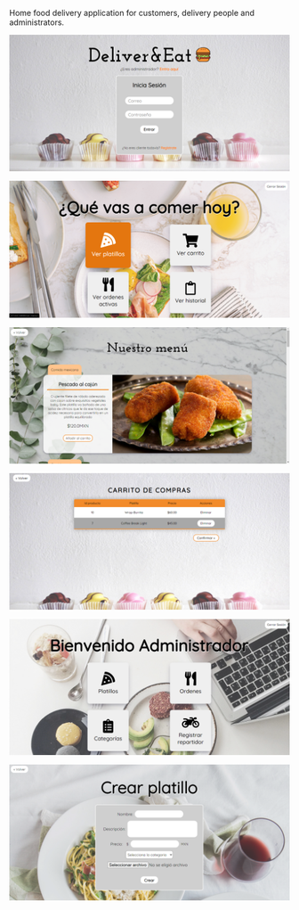 
Home food delivery application for customers, delivery people and administrators.

<p align="center">
    <img src="./static/imagenes/Readme/1.png">
</p>

<p align="center">
    <img src="./static/imagenes/Readme/2.png">
</p>

<p align="center">
    <img src="./static/imagenes/Readme/3.png">
</p>

<p align="center">
    <img src="./static/imagenes/Readme/4.png">
</p>

<p align="center">
    <img src="./static/imagenes/Readme/5.png">
</p>

<p align="center">
    <img src="./static/imagenes/Readme/6.png">
</p>
